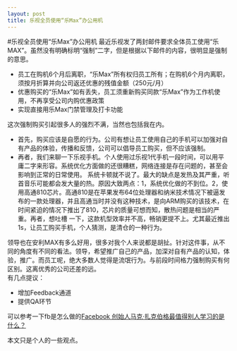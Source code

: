 ```yaml
---
layout: post
title: 乐视全员使用“乐Max”办公用机
---
```


#乐视全员使用“乐Max”办公用机
最近乐视发了两封邮件要求全体员工使用“乐MAX”。虽然没有明确标明“强制”二字，但是根据以下邮件的内容，很明显是强制的意思。

* 员工在购机6个月后离职，“乐Max”所有权归员工所有；在购机6个月内离职，须按月折算并向公司返还优惠的残值金额（250元/月）
* 优惠购买的“乐Max”如有丢失，员工须重新购买同款“乐Max”作为工作机使用，不再享受公司内购优惠政策
* 实现直接用乐Max门禁管理及打卡功能

这次强制购买引起很多人的强烈不满，当然也包括我在内。

* 首先，购买应该是自愿的行为。公司有想让员工使用自己的手机可以加强对自有产品的体验，传播和反馈，公司可以倡导员工购买，但不应该强制。
* 再者，我们来聊一下乐视手机。个人使用过乐视1代手机一段时间，可以用平庸二字来形容。系统优化方面做的还很糟糕，网络连接是存在问题的，甚至会影响到正常的日常使用。
系统卡顿就不说了。最大的缺点是发热及其严重，听首音乐可能都会发大量的热。原因大致两点：1，系统优化做的不到位。2，使用高通810芯片。高通810是在苹果发布64位处理器和纳米技术情况下被逼发布的一款处理器，并且高通当时并没有这种技术，是向ARM购买的该技术，在时间紧迫的情况下推出了810，芯片的质量可想而知，散热问题是相当的严重。再者，想吐槽
一下，这款机型效率并不高，畅销更提不上。尤其最近推出1s，让员工购买手机，个人猜测，是清仓的一种行为。

领导也在安利MAX有多么好用，很多对我个人来说都是胡扯。针对这件事，从不同的角度有不同的看法。领导，希望推广自己的产品，加深对自有产品的认知，体验，推广。而员工呢，绝大多数人觉得是流氓行为。与前段时间格力强制购买有何区别。这离优秀的公司还差的远。   
有几点提议：

* 增加Feedback通道
* 提供QA环节

可以参考一下fb是怎么做的[Facebook 创始人马克·扎克伯格最值得别人学习的是什么？](http://www.zhihu.com/question/19777893)  

本文只是个人的一些观点。